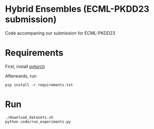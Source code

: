 # Hybrid Ensembles (ECML-PKDD23 submission)
Code accompaning our submission for ECML-PKDD23

# Requirements
First, install [pytorch](https://pytorch.org/get-started/locally/)

Afterwards, run

```
pip install -r requirements.txt
```
# Run

```
./download_datasets.sh
python code/run_experiments.py
```
